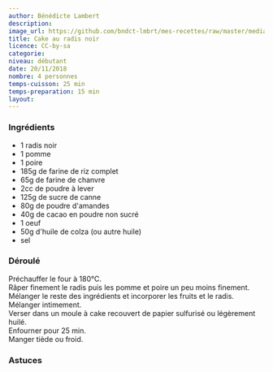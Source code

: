 ```yaml
---
author: Bénédicte Lambert
description: 
image_url: https://github.com/bndct-lmbrt/mes-recettes/raw/master/medias/cake-radis-noir.jpg
title: Cake au radis noir
licence: CC-by-sa
categorie: 
niveau: débutant
date: 20/11/2018
nombre: 4 personnes
temps-cuisson: 25 min
temps-preparation: 15 min
layout: 
---
```



### Ingrédients  

* 1 radis noir
* 1 pomme 
* 1 poire
* 185g de farine de riz complet
* 65g de farine de chanvre
* 2cc de poudre à lever
* 125g de sucre de canne
* 80g de poudre d'amandes
* 40g de cacao en poudre non sucré
* 1 oeuf
* 50g d'huile de colza (ou autre huile)
* sel


### Déroulé  

Préchauffer le four à 180°C.  
Râper finement le radis puis les pomme et poire un peu moins finement.  
Mélanger le reste des ingrédients et incorporer les fruits et le radis.  
Mélanger intimement.  
Verser dans un moule à cake recouvert de papier sulfurisé ou légèrement huilé.  
Enfourner pour 25 min.  
Manger tiède ou froid.  
 

### Astuces


